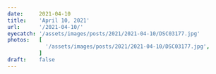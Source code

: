 ```yaml
---
date:     2021-04-10
title:    'April 10, 2021'
url:      '/2021-04-10/'
eyecatch: '/assets/images/posts/2021/2021-04-10/DSC03177.jpg'
photos:   [
            '/assets/images/posts/2021/2021-04-10/DSC03177.jpg',
          ]
draft:    false
---
```

